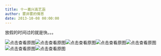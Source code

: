 ```yaml
---
title: 十一嘉兴高艺涵
author: 雾非雾的情思
date: 2013-10-08 00:00:00
---
```

放假的时间过的就是快。。。

![点击查看原图][attach-6c0c2e20c1a9a6da7f2edef24a876d8b]![点击查看原图][attach-89640ce17ea0f0daf3e94d3e0477e964]![点击查看原图][attach-4c13516d38d0dea743c6347a8374e1ff]![点击查看原图][attach-93563c270dc4868ad5ab71ef5e6212d6]![点击查看原图][attach-7baca3c555918100ca7197630d827733]![点击查看原图][attach-968c34ef2765a127f9bf2b7e4c8b7df9]![点击查看原图][attach-aff42bda690535bb8bd1087c810c16b4]


[attach-6c0c2e20c1a9a6da7f2edef24a876d8b]: http://file.mspring.org/attach-6c0c2e20c1a9a6da7f2edef24a876d8b
[attach-89640ce17ea0f0daf3e94d3e0477e964]: http://file.mspring.org/attach-89640ce17ea0f0daf3e94d3e0477e964
[attach-4c13516d38d0dea743c6347a8374e1ff]: http://file.mspring.org/attach-4c13516d38d0dea743c6347a8374e1ff
[attach-93563c270dc4868ad5ab71ef5e6212d6]: http://file.mspring.org/attach-93563c270dc4868ad5ab71ef5e6212d6
[attach-7baca3c555918100ca7197630d827733]: http://file.mspring.org/attach-7baca3c555918100ca7197630d827733
[attach-968c34ef2765a127f9bf2b7e4c8b7df9]: http://file.mspring.org/attach-968c34ef2765a127f9bf2b7e4c8b7df9
[attach-aff42bda690535bb8bd1087c810c16b4]: http://file.mspring.org/attach-aff42bda690535bb8bd1087c810c16b4